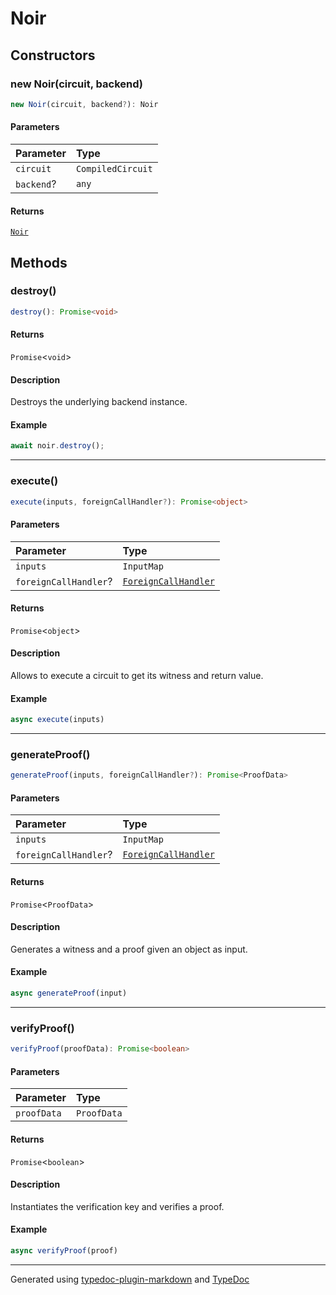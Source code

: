 # Noir

## Constructors

### new Noir(circuit, backend)

```ts
new Noir(circuit, backend?): Noir
```

#### Parameters

| Parameter | Type |
| :------ | :------ |
| `circuit` | `CompiledCircuit` |
| `backend`? | `any` |

#### Returns

[`Noir`](Noir.md)

## Methods

### destroy()

```ts
destroy(): Promise<void>
```

#### Returns

`Promise`\<`void`\>

#### Description

Destroys the underlying backend instance.

#### Example

```typescript
await noir.destroy();
```

***

### execute()

```ts
execute(inputs, foreignCallHandler?): Promise<object>
```

#### Parameters

| Parameter | Type |
| :------ | :------ |
| `inputs` | `InputMap` |
| `foreignCallHandler`? | [`ForeignCallHandler`](../type-aliases/ForeignCallHandler.md) |

#### Returns

`Promise`\<`object`\>

#### Description

Allows to execute a circuit to get its witness and return value.

#### Example

```typescript
async execute(inputs)
```

***

### generateProof()

```ts
generateProof(inputs, foreignCallHandler?): Promise<ProofData>
```

#### Parameters

| Parameter | Type |
| :------ | :------ |
| `inputs` | `InputMap` |
| `foreignCallHandler`? | [`ForeignCallHandler`](../type-aliases/ForeignCallHandler.md) |

#### Returns

`Promise`\<`ProofData`\>

#### Description

Generates a witness and a proof given an object as input.

#### Example

```typescript
async generateProof(input)
```

***

### verifyProof()

```ts
verifyProof(proofData): Promise<boolean>
```

#### Parameters

| Parameter | Type |
| :------ | :------ |
| `proofData` | `ProofData` |

#### Returns

`Promise`\<`boolean`\>

#### Description

Instantiates the verification key and verifies a proof.

#### Example

```typescript
async verifyProof(proof)
```

***

Generated using [typedoc-plugin-markdown](https://www.npmjs.com/package/typedoc-plugin-markdown) and [TypeDoc](https://typedoc.org/)
